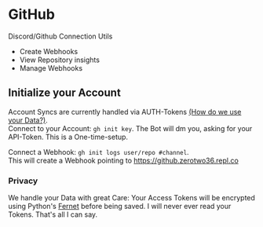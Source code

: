 # GitHub
Discord/Github Connection Utils

* Create Webhooks  
* View Repository insights  
* Manage Webhooks  

## Initialize your Account
Account Syncs are currently handled via AUTH-Tokens [(How do we use your Data?)](#privacy).  
Connect to your Account: `gh init key`. The Bot will dm you, asking for your API-Token. This is a One-time-setup.  

Connect a Webhook: `gh init logs user/repo #channel`.  
This will create a Webhook pointing to https://github.zerotwo36.repl.co


### Privacy
We handle your Data with great Care: Your Access Tokens will be encrypted using Python's [Fernet](https://cryptography.io/en/latest/fernet/) before being saved. I will never ever read your Tokens. That's all I can say.
